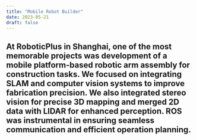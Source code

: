 ```yaml
---
title: "Mobile Robot Builder"
date: 2023-05-21
draft: false
---
```

At RoboticPlus in Shanghai, one of the most memorable projects was development of a mobile platform-based robotic arm assembly for construction tasks. We focused on integrating SLAM and computer vision systems to improve fabrication precision. We also integrated stereo vision for precise 3D mapping and merged 2D data with LIDAR for enhanced perception. ROS was instrumental in ensuring seamless communication and efficient operation planning.
---